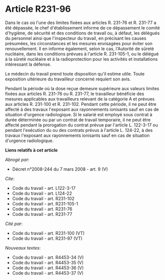 # Article R231-96

Dans le cas où l'une des limites fixées aux articles R. 231-76 et R. 231-77 a été dépassée, le chef d'établissement informe
de ce dépassement le comité d'hygiène, de sécurité et des conditions de travail ou, à défaut, les délégués du personnel ainsi
que l'inspecteur du travail, en précisant les causes présumées, les circonstances et les mesures envisagées pour éviter son
renouvellement. Il en informe également, selon le cas, l'Autorité de sûreté nucléaire, dans les conditions prévues à
l'article R. 231-105-1, ou le délégué à la sûreté nucléaire et à la radioprotection pour les activités et installations
intéressant la défense.

Le médecin du travail prend toute disposition qu'il estime utile. Toute exposition ultérieure du travailleur concerné
requiert son avis.

Pendant la période où la dose reçue demeure supérieure aux valeurs limites fixées aux articles R. 231-76 ou R. 231-77, le
travailleur bénéficie des mesures applicables aux travailleurs relevant de la catégorie A et prévues aux articles R. 231-100
et R. 231-102. Pendant cette période, il ne peut être affecté à des travaux l'exposant aux rayonnements ionisants sauf en cas
de situation d'urgence radiologique. Si le salarié est employé sous contrat à durée déterminée ou par un contrat de travail
temporaire, il ne peut être affecté pendant la prorogation du contrat prévue par l'article L. 122-3-17 ou pendant l'exécution
du ou des contrats prévus à l'article L. 124-22, à des travaux l'exposant aux rayonnements ionisants sauf en cas de situation
d'urgence radiologique.

**Liens relatifs à cet article**

_Abrogé par_:

  - Décret n°2008-244 du 7 mars 2008 - art. 9 (V)

_Cite_:

  - Code du travail - art. L122-3-17
  - Code du travail - art. L124-22
  - Code du travail - art. R231-102
  - Code du travail - art. R231-105-1
  - Code du travail - art. R231-76
  - Code du travail - art. R231-77

_Cité par_:

  - Code du travail - art. R231-100 (VT)
  - Code du travail - art. R231-97 (VT)

_Nouveaux textes_:

  - Code du travail - art. R4453-34 (V)
  - Code du travail - art. R4453-35 (V)
  - Code du travail - art. R4453-36 (V)
  - Code du travail - art. R4453-37 (V)
